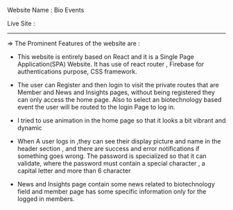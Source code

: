 Website Name : Bio Events

Live Site :



------------------------


=> The Prominent Features of the website are : 

* This website is entirely based on React and it is a Single Page Application(SPA) Website. It has use of react router , Firebase for authentications purpose, CSS framework.

* The user can Register and then login to visit the private routes that are Member and News and Insights pages, without being registered they can only access the home page. Also to select an biotechnology based event the user will be routed to the login Page to log in.

* I tried to use animation in the home page so that it looks a bit vibrant and dynamic

* When A user logs in ,they can see their display picture and name in the header section , and there are success and error notifications if something goes wrong. The password is specialized so that it can validate, where the password  must contain a special character , a capital letter and more than 6 character

* News and Insights page contain some news related to biotechnology field and member page has some specific information only for the logged in members. 

